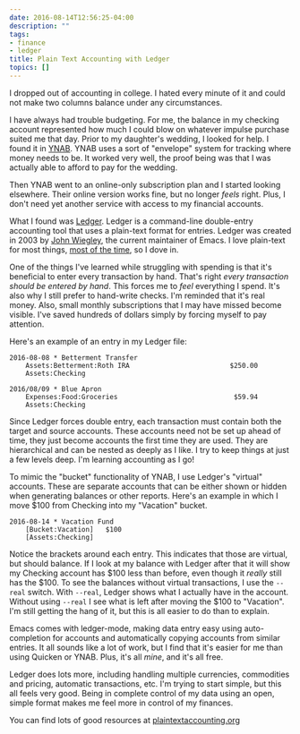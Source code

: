 ```yaml
---
date: 2016-08-14T12:56:25-04:00
description: ""
tags:
- finance
- ledger
title: Plain Text Accounting with Ledger
topics: []
---
```


I dropped out of accounting in college. I hated every minute of it and could not
make two columns balance under any circumstances. 

I have always had trouble budgeting. For me, the balance in my checking account
represented how much I could blow on whatever impulse purchase suited me that
day. Prior to my daughter's wedding, I looked for help. I found it in
[YNAB](https://www.youneedabudget.com). YNAB uses a sort of "envelope" system
for tracking where money needs to be. It worked very well, the proof being was
that I was actually able to afford to pay for the wedding. 

Then YNAB went to an online-only subscription plan and I started looking
elsewhere. Their online version works fine, but no longer *feels* right. Plus, I
don't need yet another service with access to my financial accounts.

What I found was [Ledger](http://ledger-cli.org). Ledger is a command-line
double-entry accounting tool that uses a plain-text format for entries. Ledger
was created in 2003 by [John Wiegley](https://twitter.com/jwiegley), the current
maintainer of Emacs. I love plain-text for most things,
[most of the time](https://baty.net/2014/all-text-all-the-time/), so I dove in.

One of the things I've learned while struggling with spending is that it's
beneficial to enter every transaction by hand. That's right *every transaction
should be entered by hand*. This forces me to *feel* everything I spend. It's also
why I still prefer to hand-write checks. I'm reminded that it's real money.
Also, small monthly subscriptions that I may have missed become visible. I've
saved hundreds of dollars simply by forcing myself to pay attention.

Here's an example of an entry in my Ledger file:

```
2016-08-08 * Betterment Transfer
    Assets:Betterment:Roth IRA                         $250.00
    Assets:Checking

2016/08/09 * Blue Apron
    Expenses:Food:Groceries                             $59.94
    Assets:Checking
```

Since Ledger forces double entry, each transaction must contain both the target
and source accounts. These accounts need not be set up ahead of time, they just
become accounts the first time they are used. They are hierarchical and can be
nested as deeply as I like. I try to keep things at just a few levels deep. I'm
learning accounting as I go!

To mimic the "bucket" functionality of YNAB, I use Ledger's "virtual" accounts.
These are separate accounts that can be either shown or hidden when generating
balances or other reports. Here's an example in which I move $100 from Checking
into my "Vacation" bucket.

```
2016-08-14 * Vacation Fund
    [Bucket:Vacation]   $100
    [Assets:Checking]
```

Notice the brackets around each entry. This indicates that those are virtual,
but should balance. If I look at my balance with Ledger after that it will show
my Checking account has $100 less than before, even though it *really* still has
the $100. To see the balances without virtual transactions, I use the `--real`
switch. With `--real`, Ledger shows what I actually have in the account. Without
using `--real` I see what is left after moving the $100 to "Vacation". I'm still
getting the hang of it, but this is all easier to do than to explain.

Emacs comes with ledger-mode, making data entry easy using auto-completion for
accounts and automatically copying accounts from similar entries. It all
sounds like a lot of work, but I find that it's easier for me than using Quicken
or YNAB. Plus, it's all *mine*, and it's all free.

Ledger does lots more, including handling multiple currencies, commodities and
pricing, automatic transactions, etc. I'm trying to start simple, but this all
feels very good. Being in complete control of my data using an open, simple
format makes me feel more in control of my finances.

You can find lots of good resources at [plaintextaccounting.org](http://plaintextaccounting.org)

